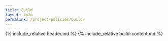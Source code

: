 ```yaml
---
title: Build
layout: info
permalink: /project/policies/build/
---
```


{% include_relative header.md %}
{% include_relative build-content.md %}

